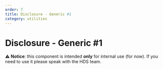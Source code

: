 ```yaml
---
order: 7
title: Disclosure - Generic #1
category: utilities
---
```


<h1>Disclosure - Generic #1</h1>

<section data-section="generic">
  <div class="dummy-banner dummy-banner--info">
    <p class="dummy-paragraph">⚠️
      <strong>Notice</strong>: this component is intended
      <strong>only</strong>
      for internal use (for now). If you need to use it please speak with the HDS team.</p>
  </div>
</section>
